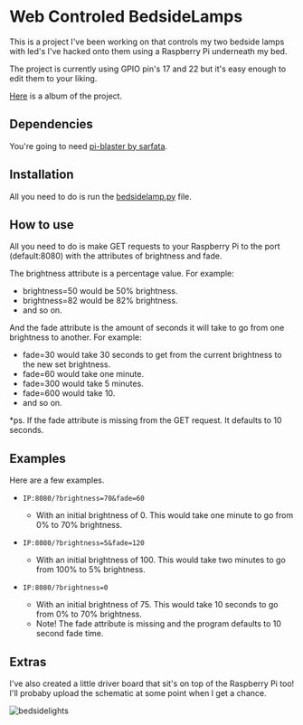 # Web Controled BedsideLamps

This is a project I've been working on that controls my two bedside lamps with led's I've hacked onto them using a Raspberry Pi underneath my bed.

The project is currently using GPIO pin's 17 and 22 but it's easy enough to edit them to your liking.


[Here](http://imgur.com/a/gEdbC) is a album of the project.

## Dependencies

You're going to need [pi-blaster by sarfata](https://github.com/sarfata/pi-blasterhttps://github.com/sarfata/pi-blaster).


## Installation

All you need to do is run the [bedsidelamp.py](https://github.com/daned33/bedsidelamp/blob/master/bedsidelamp.py) file.

## How to use

All you need to do is make GET requests to your Raspberry Pi to the port (default:8080) with the attributes of brightness and fade.

The brightness attribute is a percentage value. For example:

* brightness=50 would be 50% brightness.
* brightness=82 would be 82% brightness.
* and so on.

And the fade attribute is the amount of seconds it will take to go from one brightness to another. For example:

* fade=30 would take 30 seconds to get from the current brightness to the new set brightness.
* fade=60 would take one minute.
* fade=300 would take 5 minutes.
* fade=600 would take 10.
* and so on.

*ps. If the fade attribute is missing from the GET request. It defaults to 10 seconds.

## Examples

Here are a few examples.

* `IP:8080/?brightness=70&fade=60`
  * With an initial brightness of 0. This would take one minute to go from 0% to 70% brightness.
  
* `IP:8080/?brightness=5&fade=120`
  * With an initial brightness of 100. This would take two minutes to go from 100% to 5% brightness.
  
* `IP:8080/?brightness=0`
  * With an initial brightness of 75. This would take 10 seconds to go from 0% to 70% brightness.
  * Note! The fade attribute is missing and the program defaults to 10 second fade time.
  
## Extras

I've also created a little driver board that sit's on top of the Raspberry Pi too! I'll probaby upload the schematic at some point when I get a chance.

![bedsidelights](http://i.imgur.com/To0EodLl.jpg)
